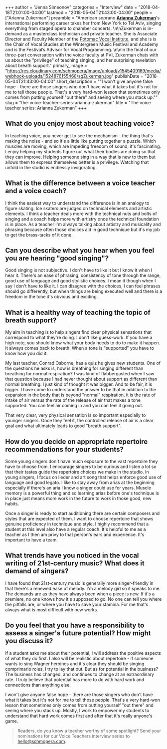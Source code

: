 +++
author = "Jenna Simeonov"
categories = "Interview"
date = "2018-04-18T21:01:00-04:00"
lastmod = "2018-05-04T21:43:00-04:00"
people = ["Arianna Zukerman"]
preamble = "American soprano [**Arianna Zukerman**](/scene/people/arianna-zukerman/)'s international performing career takes her from New York to Tel Aviv, singing everything from staged opera to chamber concerts. \n\nZukerman is in-demand as a masterclass technician and private teacher. She is Associate Director and Faculty Member of the [Potomac Vocal Institute](https://www.potomacvocal.com/voice-faculty#), and she is is the Chair of Vocal Studies at the Wintergreen Music Festival and Academy and is the Festival’s Advisor for Vocal Programming. \n\nIn the final of our three-part conversation with the voice faculty at PVI, Zukerman chats with us about the \"privilege\" of teaching singing, and her surprising revelation about breath support."
primary_image = "https://res.cloudinary.com/schmopera/image/upload/v1545409169/media/webhook-uploads/1524876155468/sqZukerman.jpg"
publishDate = "2018-05-04T21:43:00-04:00"
short_description = "&quot;I won&#039;t give anyone false hope - there are those singers who don&#039;t have what it takes but it&#039;s not for me to tell those people.  That&#039;s a very hard-won lesson that sometimes only comes from putting yourself &quot;out there&quot; and seeing where you stack up.&quot;"
slug = "the-voice-teacher-series-arianna-zukerman"
title = "The voice teacher series: Arianna Zukerman"
+++

## What do you enjoy most about teaching voice?

In teaching voice, you never get to see the mechanism - the thing that's making the noise - and so it's a little like putting together a puzzle.  Which muscles are moving, which are impeding freedom of sound; it's fascinating.  I enjoy helping my students figure out what their bodies are doing so that they can improve.  Helping someone sing in a way that is new to them but allows them to express themselves better is a privilege.  Watching that unfold in the studio is endlessly invigorating.

## What is the difference between a voice teacher and a voice coach?

I think the easiest way to understand the difference is in an analogy to figure skating.  Ice skaters are judged on technical elements and artistic elements.  I think a teacher deals more with the technical nuts and bolts of singing and a coach helps more with artistry once the technical foundation is in place.  As a teacher I'm always talking about artistry and musicality and phrasing because often those choices aid in good technique but it's my job to get the brass-tacks of it done. 

##	Can you describe what you hear when you feel you are hearing "good singing"?

Good singing is not subjective.  I don't have to like it but I know it when I hear it.  There's an ease of phrasing, consistency of tone through the range, good use of language and good stylistic choices.  I mean it though when I say I don't have to like it.  I can disagree with the choices, I can feel phrases should go differently, but when things are being executed well and there is a freedom in the tone it's obvious and exciting.

## What is a healthy way of teaching the topic of breath support?

My aim in teaching is to help singers find clear physical sensations that correspond to what they're doing.  I don't like guess-work.  If you have a high note, you should know what your body needs to do to make it happen.  It always comes back to breath.  When a tone is "supported" you have to know how you did it. 

My last teacher, Conrad Osborne, has a quiz he gives new students.  One of the questions he asks is, how is breathing for singing different than breathing for normal respiration?  I was kind of flabbergasted when I saw that question because I had never thought about support as different than normal breathing.  I just kind of thought it was bigger.  And to be fair, it is bigger.  I have come to understand the answer to be that in addition to the expansion in the body that is beyond "normal" respiration, it is the rate of intake of air versus the rate of the release of air that makes a tone supported.  You can feel air coming in and you can feel it going out. 

That very clear, very physical sensation is so important especially to younger singers.  Once they feel it, the controlled release of air is a clear goal and what ultimately leads to good "breath support".

## How do you decide on appropriate repertoire recommendations for your students?  

Some young singers don't have much exposure to the vast repertoire they have to choose from.  I encourage singers to be curious and listen a lot so that their tastes guide the repertoire choices we make in the studio. In young singers, I focus on lieder and art song that helps enforce good use of language and good legato.  I like to stay away from arias at the beginning especially if there's an aria I know a singer could use for years. Muscle memory is a powerful thing and so learning arias before one's technique is in place just means more work in the future to work in those good, new habits. 

Once a singer is ready to start auditioning there are certain composers and styles that are expected of them.  I want to choose repertoire that shows genuine proficiency in technique and style.  I highly recommend that a student at this level also have a regular coach.  It's helpful to me as a teacher as I then am privy to that person's ears and experience.  It's important to have a team.

## What trends have you noticed in the vocal writing of 21st-century music? What does it demand of singers?

I have found that 21st-century music is generally more singer-friendly in that there's a renewed ease of melody.  I'm a melody girl so it speaks to me.  The demands are as they have always been when a piece is new.  If it's a premiere, no one knows how it's supposed to go.  No one can tell you where the pitfalls are, or where you have to save your stamina.  For me that's always what is most difficult with new works.

## Do you feel that you have a responsibility to assess a singer's future potential? How might you discuss it?

If a student asks me about their potential, I will address the positive aspects of what they do first.  I also will be realistic about repertoire - if someone wants to sing Wagner heroines and it's clear they should be singing comprimario roles, I try to lay that out.  But as for potential in the business? The business has changed, and continues to change at an extraordinary rate.  I truly believe that potential has more to do with hard work and connections than anything else.  

I won't give anyone false hope - there are those singers who don't have what it takes but it's not for me to tell those people.  That's a very hard-won lesson that sometimes only comes from putting yourself "out there" and seeing where you stack up.  Mostly, I work to empower my students to understand that hard work comes first and after that it's really anyone's game.

>Readers, do you know a teacher worthy of some spotlight? Send your nominations for our Voice Teachers interview series to [hello@schmopera.com](mailto:hello@schmopera.com).
